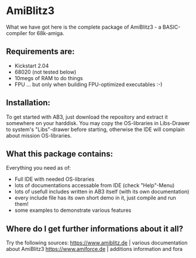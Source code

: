# AmiBlitz3
What we have got here is the complete package of AmiBlitz3 - a BASIC-compiler for 68k-amiga.

## Requirements are:
- Kickstart 2.04
- 68020 (not tested below)
- 10megs of RAM to do things
- FPU ... but only when building FPU-optimized executables :-)

## Installation:
To get started with AB3, just download the repository and extract it somewhere on your harddisk.
You may copy the OS-libraries in Libs-Drawer to system's "Libs"-drawer before starting, otherwise the IDE will complain about mission OS-libraries.

## What this package contains:
Everything you need as of:
- Full IDE with needed OS-libraries
- lots of documentations accessable from IDE (check "Help"-Menu)
- lots of usefull includes written in AB3 itself (with its own documentation)
- every include file has its own short demo in it, just compile and run them!
- some examples to demonstrate various features

## Where do I get further informations about it all?
Try the following sources:
https://www.amiblitz.de   | various documentation about AmiBlitz3
https://www.amiforce.de   | additions information and fora

